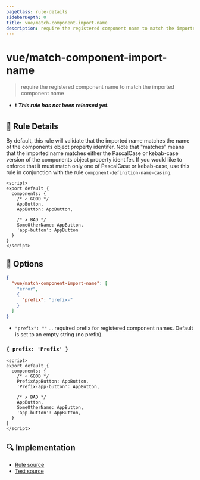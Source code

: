 ```yaml
---
pageClass: rule-details
sidebarDepth: 0
title: vue/match-component-import-name
description: require the registered component name to match the imported component name
---
```

# vue/match-component-import-name

> require the registered component name to match the imported component name

- :exclamation: <badge text="This rule has not been released yet." vertical="middle" type="error"> ***This rule has not been released yet.*** </badge>

## :book: Rule Details

By default, this rule will validate that the imported name matches the name of the components object property identifer. Note that "matches" means that the imported name matches either the PascalCase or kebab-case version of the components object property identifer. If you would like to enforce that it must match only one of PascalCase or kebab-case, use this rule in conjunction with the rule `component-definition-name-casing`.

<eslint-code-block :rules="{'vue/match-component-file-name': ['error']}">

```vue
<script>
export default {
  components: {
    /* ✓ GOOD */
    AppButton,
    AppButton: AppButton,

    /* ✗ BAD */
    SomeOtherName: AppButton,
    'app-button': AppButton
  }
}
</script>
```

</eslint-code-block>

## :wrench: Options

```json
{
  "vue/match-component-import-name": [
    "error",
    {
      "prefix": "prefix-"
    }
  ]
}
```

- `"prefix": ""` ... required prefix for registered component names. Default is set to an empty string (no prefix).

</eslint-code-block>

### `{ prefix: 'Prefix' }`

<eslint-code-block :rules="{'vue/match-component-file-name': ['error', { prefix: 'Prefix' }]}">

```vue
<script>
export default {
  components: {
    /* ✓ GOOD */
    PrefixAppButton: AppButton,
    'Prefix-app-button': AppButton,
    
    /* ✗ BAD */
    AppButton,
    SomeOtherName: AppButton,
    'app-button': AppButton,
  }
}
</script>
```

</eslint-code-block>

## :mag: Implementation

- [Rule source](https://github.com/vuejs/eslint-plugin-vue/blob/master/lib/rules/match-component-import-name.js)
- [Test source](https://github.com/vuejs/eslint-plugin-vue/blob/master/tests/lib/rules/match-component-import-name.js)

